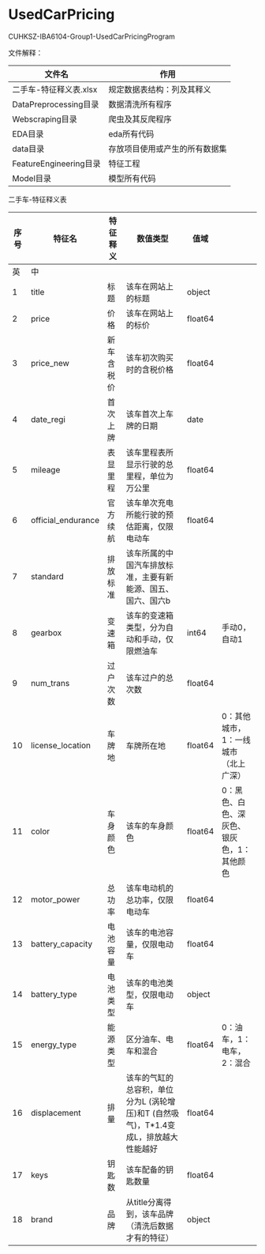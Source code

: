 # UsedCarPricing
CUHKSZ-IBA6104-Group1-UsedCarPricingProgram



文件解释：

| 文件名                      | 作用                                                         |
| --------------------------- | ------------------------------------------------------------ |
| 二手车-特征释义表.xlsx      | 规定数据表结构：列及其释义                                   |
| DataPreprocessing目录        | 数据清洗所有程序                                                   |
| Webscraping目录    	       | 爬虫及其反爬程序                                                 |
| EDA目录          		       | eda所有代码                                    |
| data目录                            | 存放项目使用或产生的所有数据集                               |
| FeatureEngineering目录                            | 特征工程 		                              |
| Model目录                            | 模型所有代码	                				              |




二手车-特征释义表

| 序号 | 特征名             | 特征释义   | 数值类型                                                     | 值域    |                                            |
| ---- | ------------------ | ---------- | ------------------------------------------------------------ | ------- | ------------------------------------------ |
| 英   | 中                 |            |                                                              |         |                                            |
| 1    | title              | 标题       | 该车在网站上的标题                                           | object  |                                            |
| 2    | price              | 价格       | 该车在网站上的标价                                           | float64 |                                            |
| 3    | price_new          | 新车含税价 | 该车初次购买时的含税价格                                     | float64 |                                            |
| 4    | date_regi          | 首次上牌   | 该车首次上车牌的日期                                         | date    |                                            |
| 5    | mileage            | 表显里程   | 该车里程表所显示行驶的总里程，单位为万公里                   | float64 |                                            |
| 6    | official_endurance | 官方续航   | 该车单次充电所能行驶的预估距离，仅限电动车                   | float64 |                                            |
| 7    | standard           | 排放标准   | 该车所属的中国汽车排放标准，主要有新能源、国五、国六、国六b  |         |                                            |
| 8    | gearbox            | 变速箱     | 该车的变速箱类型，分为自动和手动，仅限燃油车                 | int64   | 手动0，自动1                               |
| 9    | num_trans          | 过户次数   | 该车过户的总次数                                             | float64 |                                            |
| 10   | license_location   | 车牌地     | 车牌所在地                                                   | float64 | 0：其他城市，1：一线城市（北上广深）       |
| 11   | color              | 车身颜色   | 该车的车身颜色                                               | float64 | 0：黑色、白色、深灰色、银灰色，1：其他颜色 |
| 12   | motor_power        | 总功率     | 该车电动机的总功率，仅限电动车                               | float64 |                                            |
| 13   | battery_capacity   | 电池容量   | 该车的电池容量，仅限电动车                                   | float64 |                                            |
| 14   | battery_type       | 电池类型   | 该车的电池类型，仅限电动车                                   | object  |                                            |
| 15   | energy_type        | 能源类型   | 区分油车、电车和混合                                         | float64 | 0：油车，1：电车，2：混合                  |
| 16   | displacement       | 排量       | 该车的气缸的总容积，单位分为L (涡轮增压)和T   (自然吸气)，T*1.4变成L，排放越大性能越好 | float64 |                                            |
| 17   | keys               | 钥匙数     | 该车配备的钥匙数量                                           | float64 |                                            |
| 18   | brand              | 品牌       | 从title分离得到，该车品牌（清洗后数据才有的特征）            | object  |                                            |